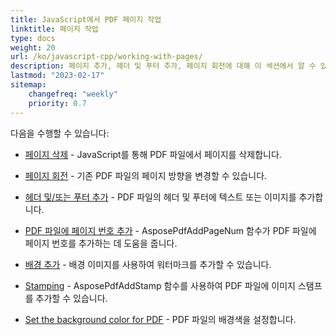 ```yaml
---
title: JavaScript에서 PDF 페이지 작업
linktitle: 페이지 작업
type: docs
weight: 20
url: /ko/javascript-cpp/working-with-pages/
description: 페이지 추가, 헤더 및 푸터 추가, 페이지 회전에 대해 이 섹션에서 알 수 있습니다. Aspose.PDF for JavaScript via C++는 이 주제에 대한 모든 세부 정보를 설명합니다.
lastmod: "2023-02-17"
sitemap:
    changefreq: "weekly"
    priority: 0.7
---
```


다음을 수행할 수 있습니다:

- [페이지 삭제](/pdf/ko/javascript-cpp/delete-pages/) - JavaScript를 통해 PDF 파일에서 페이지를 삭제합니다.
- [페이지 회전](/pdf/ko/javascript-cpp/rotate-pages/) - 기존 PDF 파일의 페이지 방향을 변경할 수 있습니다.
- [헤더 및/또는 푸터 추가](/pdf/ko/javascript-cpp/add-headers-and-footers-of-pdf-file/) - PDF 파일의 헤더 및 푸터에 텍스트 또는 이미지를 추가합니다.
- [PDF 파일에 페이지 번호 추가](/pdf/ko/javascript-cpp/add-page-number/) - AsposePdfAddPageNum 함수가 PDF 파일에 페이지 번호를 추가하는 데 도움을 줍니다.

- [배경 추가](/pdf/ko/javascript-cpp/add-backgrounds/) - 배경 이미지를 사용하여 워터마크를 추가할 수 있습니다.
- [Stamping](/pdf/ko/javascript-cpp/stamping/) - AsposePdfAddStamp 함수를 사용하여 PDF 파일에 이미지 스탬프를 추가할 수 있습니다.
- [Set the background color for PDF](/pdf/ko/javascript-cpp/set-background-color/) - PDF 파일의 배경색을 설정합니다.